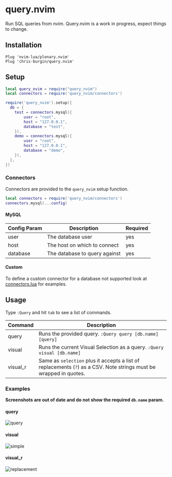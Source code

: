 # query.nvim

Run SQL queries from nvim. Query.nvim is a work in progress, expect things to change.

## Installation

```viml
Plug 'nvim-lua/plenary.nvim'
Plug 'chris-burgin/query.nvim'

```

## Setup

```lua
local query_nvim = require("query_nvim")
local connectors = require('query_nvim/connectors')

require('query_nvim').setup({
  db = {
    test = connectors.mysql({
        user = "root",
        host = "127.0.0.1",
        database = "test",
    }),
    demo = connectors.mysql({
        user = "root",
        host = "127.0.0.1",
        database = "demo",
    }),
  },
})
```

### Connectors

Connectors are provided to the `query_nvim` setup function.

```lua
local connectors = require('query_nvim/connectors')
connectors.mysql(...config)
```

#### MySQL

| Config Param | Description                   | Required |
| ------------ | ----------------------------- | -------- |
| user         | The database user             | yes      |
| host         | The host on which to connect  | yes      |
| database     | The database to query against | yes      |

#### Custom

To define a custom connector for a database not supported look at [connectors.lua](./lua/query_nvim/connectors.lua) for examples.

## Usage

Type `:Query` and hit `tab` to see a list of commands.

| Command  | Description                                                                                                        |
| -------- | ------------------------------------------------------------------------------------------------------------------ |
| query    | Runs the provided query. `:Query query [db.name] [query]`                                                          |
| visual   | Runs the current Visual Selection as a query. `:Query visual [db.name]`                                            |
| visual_r | Same as `selection` plus it accepts a list of replacements (`?`) as a CSV. Note strings must be wrapped in quotes. |

### Examples

**Screenshots are out of date and do not show the required `db.name` param.**

#### query

![query](https://user-images.githubusercontent.com/1278846/109590272-b0584980-7ad9-11eb-8a57-06d1be54f560.gif)

#### visual

![simple](https://user-images.githubusercontent.com/1278846/109590287-b77f5780-7ad9-11eb-840b-ee2a86e198e5.gif)

#### visual_r

![replacement](https://user-images.githubusercontent.com/1278846/109590293-b9491b00-7ad9-11eb-8f1e-2aea4c9c9437.gif)
